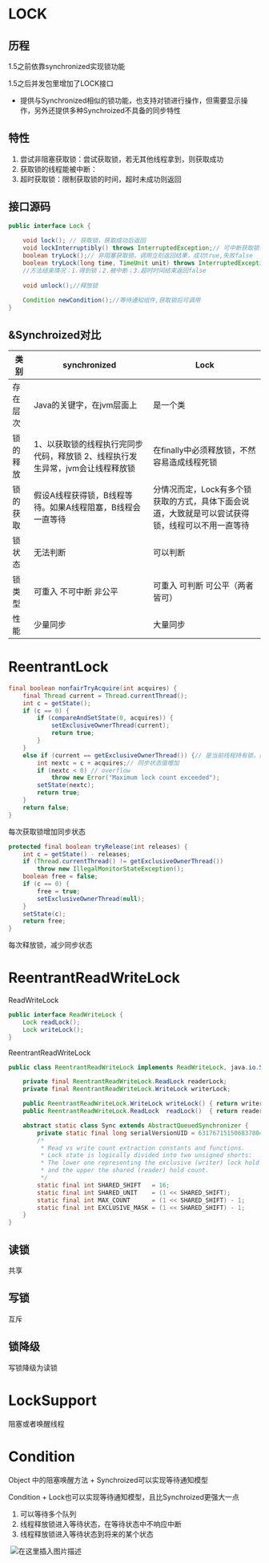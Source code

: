 # LOCK

## 历程

1.5之前依靠synchronized实现锁功能

1.5之后并发包里增加了LOCK接口

- 提供与Synchronized相似的锁功能，也支持对锁进行操作，但需要显示操作，另外还提供多种Synchroized不具备的同步特性

## 特性

1. 尝试非阻塞获取锁：尝试获取锁，若无其他线程拿到，则获取成功
2. 获取锁的线程能被中断：
3. 超时获取锁：限制获取锁的时间，超时未成功则返回

## 接口源码

```java
public interface Lock {
    
    void lock(); // 获取锁，获取成功后返回
    void lockInterruptibly() throws InterruptedException;// 可中断获取锁，获取过程中可以中断
    boolean tryLock();// 非阻塞获取锁，调用立刻返回结果，成功true,失败false
    boolean tryLock(long time, TimeUnit unit) throws InterruptedException;// 超时获取锁
    //方法结束情况：1.得到锁；2.被中断；3.超时时间结束返回false
    
    void unlock();//释放锁
    
    Condition newCondition();//等待通知组件,获取锁后可调用
}
```

## &Synchroized对比

| 类别     | synchronized                                                 | Lock                                                         |
| -------- | ------------------------------------------------------------ | ------------------------------------------------------------ |
| 存在层次 | Java的关键字，在jvm层面上                                    | 是一个类                                                     |
| 锁的释放 | 1、以获取锁的线程执行完同步代码，释放锁 2、线程执行发生异常，jvm会让线程释放锁 | 在finally中必须释放锁，不然容易造成线程死锁                  |
| 锁的获取 | 假设A线程获得锁，B线程等待。如果A线程阻塞，B线程会一直等待   | 分情况而定，Lock有多个锁获取的方式，具体下面会说道，大致就是可以尝试获得锁，线程可以不用一直等待 |
| 锁状态   | 无法判断                                                     | 可以判断                                                     |
| 锁类型   | 可重入 不可中断 非公平                                       | 可重入 可判断 可公平（两者皆可）                             |
| 性能     | 少量同步                                                     | 大量同步                                                     |

# ReentrantLock

```java
final boolean nonfairTryAcquire(int acquires) {
    final Thread current = Thread.currentThread();
    int c = getState();
    if (c == 0) {
        if (compareAndSetState(0, acquires)) {
            setExclusiveOwnerThread(current);
            return true;
        }
    }
    else if (current == getExclusiveOwnerThread()) {// 是当前线程持有锁，则重入
        int nextc = c + acquires;// 同步状态值增加
        if (nextc < 0) // overflow
            throw new Error("Maximum lock count exceeded");
        setState(nextc);
        return true;
    }
    return false;
}
```

每次获取锁增加同步状态

```java
protected final boolean tryRelease(int releases) {
    int c = getState() - releases;
    if (Thread.currentThread() != getExclusiveOwnerThread())
        throw new IllegalMonitorStateException();
    boolean free = false;
    if (c == 0) {
        free = true;
        setExclusiveOwnerThread(null);
    }
    setState(c);
    return free;
}
```

每次释放锁，减少同步状态

# ReentrantReadWriteLock

ReadWriteLock

```java
public interface ReadWriteLock {
    Lock readLock();
    Lock writeLock();
}
```

ReentrantReadWriteLock

```java
public class ReentrantReadWriteLock implements ReadWriteLock, java.io.Serializable {

    private final ReentrantReadWriteLock.ReadLock readerLock;
    private final ReentrantReadWriteLock.WriteLock writerLock;

    public ReentrantReadWriteLock.WriteLock writeLock() { return writerLock; }
    public ReentrantReadWriteLock.ReadLock  readLock()  { return readerLock; }	

    abstract static class Sync extends AbstractQueuedSynchronizer {
        private static final long serialVersionUID = 6317671515068378041L;
        /*
         * Read vs write count extraction constants and functions.
         * Lock state is logically divided into two unsigned shorts:
         * The lower one representing the exclusive (writer) lock hold count,
         * and the upper the shared (reader) hold count.
         */
        static final int SHARED_SHIFT   = 16;
        static final int SHARED_UNIT    = (1 << SHARED_SHIFT);
        static final int MAX_COUNT      = (1 << SHARED_SHIFT) - 1;
        static final int EXCLUSIVE_MASK = (1 << SHARED_SHIFT) - 1;
    }
}
```

## 读锁

共享

## 写锁

互斥

## 锁降级

写锁降级为读锁

# LockSupport

阻塞或者唤醒线程

# Condition

Object 中的阻塞唤醒方法 + Synchroized可以实现等待通知模型

Condition + Lock也可以实现等待通知模型，且比Synchroized更强大一点

1. 可以等待多个队列
2. 线程释放锁进入等待状态，在等待状态中不响应中断
3. 线程释放锁进入等待状态到将来的某个状态

​	![在这里插入图片描述](https://img-blog.csdnimg.cn/20200729222458938.png?x-oss-process=image/watermark,type_ZmFuZ3poZW5naGVpdGk,shadow_10,text_aHR0cHM6Ly9ibG9nLmNzZG4ubmV0L3FxXzQyMDcwMTc5,size_16,color_FFFFFF,t_70)

